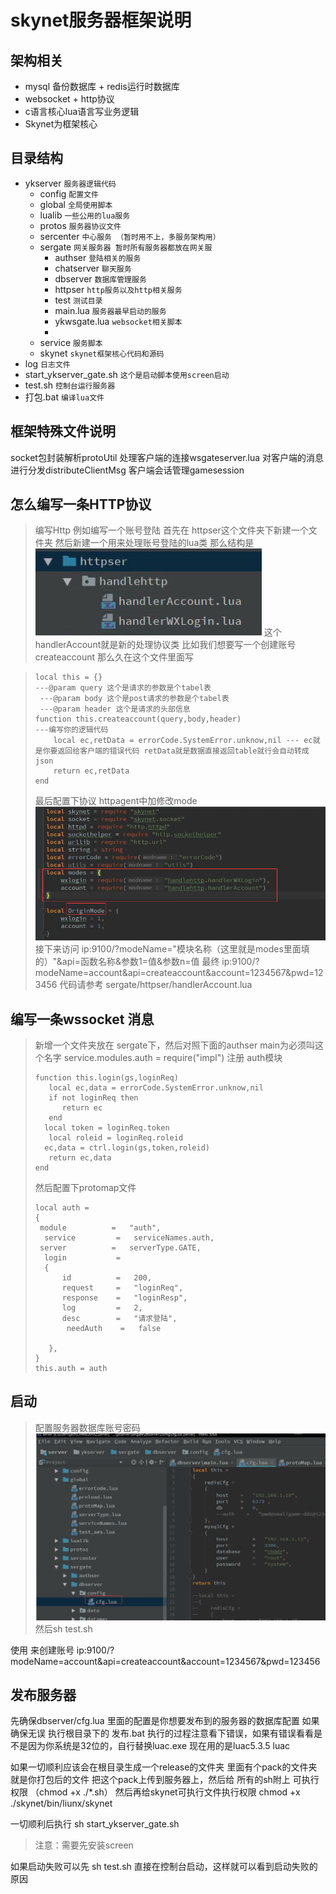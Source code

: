 # skynet服务器框架说明

## 架构相关
- mysql 备份数据库 + redis运行时数据库
- websocket + http协议
-  c语言核心lua语言写业务逻辑
-  Skynet为框架核心

## 目录结构
- ykserver `服务器逻辑代码`
	-  config `配置文件`
	-  global `全局使用脚本`
	-  lualib `一些公用的lua服务`
	-  protos `服务器协议文件`
	-  sercenter `中心服务 （暂时用不上，多服务架构用）`
	-  sergate `网关服务器 暂时所有服务器都放在网关服`
		-  authser `登陆相关的服务`
		-  chatserver `聊天服务`
		-  dbserver `数据库管理服务`
		-  httpser `http服务以及http相关服务`
		-  test `测试目录`
		-  main.lua `服务器最早启动的服务`
		-  ykwsgate.lua `websocket相关脚本`
		-  
	-  service `服务脚本`
	- skynet `skynet框架核心代码和源码`
- log `日志文件`
- start_ykserver_gate.sh `这个是启动脚本使用screen启动`
- test.sh `控制台运行服务器`
- 打包.bat  `编译lua文件`

## 框架特殊文件说明
socket包封装解析protoUtil
处理客户端的连接wsgateserver.lua
对客户端的消息进行分发distributeClientMsg
客户端会话管理gamesession




## 怎么编写一条HTTP协议
> 编写Http 例如编写一个账号登陆  首先在 httpser这个文件夹下新建一个文件夹
> 然后新建一个用来处理账号登陆的lua类
> 那么结构是![Alt text](./1542035818146.png)
> 这个handlerAccount就是新的处理协议类
> 比如我们想要写一个创建账号createaccount  那么久在这个文件里面写

> ```
> local this = {}
> ---@param query 这个是请求的参数是个tabel表
>  ---@param body 这个是post请求的参数是个tabel表
>  ---@param header 这个是请求的头部信息
> function this.createaccount(query,body,header)
> ---编写你的逻辑代码
>     local ec,retData = errorCode.SystemError.unknow,nil --- ec就是你要返回给客户端的错误代码 retData就是数据直接返回table就行会自动转成json
>     return ec,retData 
> end
 > ```
> 最后配置下协议
> httpagent中加修改mode![Alt text](./1542036421603.png)
> 接下来访问  ip:9100/?modeName="模块名称（这里就是modes里面填的）"&api=函数名称&参数1=值&参数n=值
> 最终 ip:9100/?modeName=account&api=createaccount&account=1234567&pwd=123456
> 代码请参考   sergate/httpser/handlerAccount.lua

## 编写一条wssocket 消息

>新增一个文件夹放在 sergate下，然后对照下面的authser
>main为必须叫这个名字
>service.modules.auth = require("impl") 注册 auth模块
>```
> function this.login(gs,loginReq)
>    local ec,data = errorCode.SystemError.unknow,nil
>    if not loginReq then
>       return ec
>    end
>   local token = loginReq.token
>    local roleid = loginReq.roleid
>   ec,data = ctrl.login(gs,token,roleid)
>    return ec,data
>end
>```
>然后配置下protomap文件
>```
>local auth =
>{
>  module          =   "auth",
>   service         =   serviceNames.auth,
 >  server          =   serverType.GATE,
 >   login           =
 >   {
 >       id          =   200,
 >       request     =   "loginReq",
 >       response    =   "loginResp",
 >       log         =   2,
 >       desc        =   "请求登陆",
>        needAuth    =   false
>
>    },
> }
> this.auth = auth
>```

## 启动
>配置服务器数据库账号密码
>![Alt text](./1542038237332.png)
然后sh test.sh

使用 来创建账号 ip:9100/?modeName=account&api=createaccount&account=1234567&pwd=123456



## 发布服务器

先确保dbserver/cfg.lua 里面的配置是你想要发布到的服务器的数据库配置
如果确保无误
执行根目录下的 发布.bat
执行的过程注意看下错误，如果有错误看看是不是因为你系统是32位的，自行替换luac.exe   现在用的是luac5.3.5 luac


如果一切顺利应该会在根目录生成一个release的文件夹
里面有个pack的文件夹就是你打包后的文件
把这个pack上传到服务器上，然后给 所有的sh附上 可执行权限
（chmod +x ./*.sh）
然后再给skynet可执行文件执行权限
chmod +x ./skynet/bin/liunx/skynet

一切顺利后执行 sh start_ykserver_gate.sh

> 注意：需要先安装screen 

如果启动失败可以先 sh test.sh 直接在控制台启动，这样就可以看到启动失败的原因
